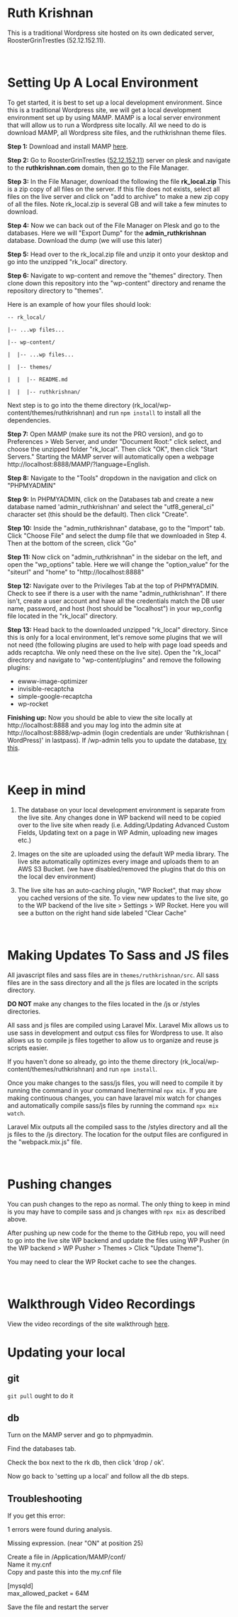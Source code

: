 # Ruth Krishnan
This is a traditional Wordpress site hosted on its own dedicated server, RoosterGrinTrestles (52.12.152.11).

&nbsp;

# Setting Up A Local Environment
To get started, it is best to set up a local development environment. Since this is a traditional Wordpress site, we will get a local development environment set up by using MAMP. MAMP is a local server environment that will allow us to run a Wordpress site locally. All we need to do is download MAMP, all Wordpress site files, and the ruthkrishnan theme files. 

__Step 1:__ Download and install MAMP <a href='https://www.mamp.info/en/downloads/' target='_blank'>here</a>.

__Step 2:__ Go to RoosterGrinTrestles (<a href='https://52.12.152.11:8443/' target='_blank'>52.12.152.11</a>) server on plesk and navigate to the <strong>ruthkrishnan.com</strong> domain, then go to the File Manager.

__Step 3:__ In the File Manager, download the following the file __rk_local.zip__ This is a zip copy of all files on the server. If this file does not exists, select all files on the live server and click on "add to archive" to make a new zip copy of all the files. Note rk_local.zip is several GB and will take a few minutes to download.

__Step 4:__ Now we can back out of the File Manager on Plesk and go to the databases. Here we will "Export Dump" for the __admin_ruthkrishnan__ database. Download the dump (we will use this later)

__Step 5:__ Head over to the rk_local.zip file and unzip it onto your desktop and go into the unzipped "rk_local" directory. 

__Step 6:__ Navigate to wp-content and remove the "themes" directory. Then clone down this repository into the "wp-content" directory and rename the repository directory to "themes".

Here is an example of how your files should look:

```
-- rk_local/

|-- ...wp files...

|-- wp-content/

|  |-- ...wp files...

|  |-- themes/

|  |  |-- README.md

|  |  |-- ruthkrishnan/
```

Next step is to go into the theme directory (rk_local/wp-content/themes/ruthkrishnan) and run `npm install` to install all the dependencies.

__Step 7:__ Open MAMP (make sure its not the PRO version), and go to Preferences > Web Server, and under "Document Root:" click select, and choose the unzipped folder "rk_local". Then click "OK", then click "Start Servers." Starting the MAMP server will automatically open a webpage http://localhost:8888/MAMP/?language=English.

__Step 8:__ Navigate to the "Tools" dropdown in the navigation and click on "PHPMYADMIN"

__Step 9:__ In PHPMYADMIN, click on the Databases tab and create a new database named 'admin_ruthkrishnan' and select the "utf8_general_ci" character set (this should be the default). Then click "Create".

__Step 10:__ Inside the "admin_ruthkrishnan" database, go to the "Import" tab. Click "Choose File" and select the dump file that we downloaded in Step 4. Then at the bottom of the screen, click "Go"

__Step 11:__ Now click on "admin_ruthkrishnan" in the sidebar on the left, and open the "wp_options" table. Here we will change the "option_value" for the "siteurl" and "home" to "http://localhost:8888"

__Step 12:__ Navigate over to the Privileges Tab at the top of PHPMYADMIN. Check to see if there is a user with the name "admin_ruthkrishnan". If there isn't, create a user account and have all the credentials match the DB user name, password, and host (host should be "localhost") in your wp_config file located in the "rk_local" directory. 

__Step 13:__ Head back to the downloaded unzipped "rk_local" directory. Since this is only for a local environment, let's remove some plugins that we will not need (the following plugins are used to help with page load speeds and adds recaptcha. We only need these on the live site). Open the "rk_local" directory and navigate to "wp-content/plugins" and remove the following plugins:

- ewww-image-optimizer
- invisible-recaptcha
- simple-google-recaptcha
- wp-rocket


__Finishing up:__ Now you should be able to view the site locally at http://localhost:8888 and you may log into the admin site at http://localhost:8888/wp-admin (login credentials are under 'Ruthkrishnan ( WordPress)' in lastpass). If /wp-admin tells you to update the database, <a href="https://www.weblydigital.com/wordpress-database-update-required/" target="_blank">try this</a>.

&nbsp;


# Keep in mind

1. The database on your local development environment is separate from the live site. Any changes done in WP backend will need to be copied over to the live site when ready (i.e. Adding/Updating Advanced Custom Fields, Updating text on a page in WP Admin, uploading new images etc.)

2. Images on the site are uploaded using the default WP media library. The live site automatically optimizes every image and uploads them to an AWS S3 Bucket. (we have disabled/removed the plugins that do this on the local dev environment)

3. The live site has an auto-caching plugin, "WP Rocket", that may show you cached versions of the site. To view new updates to the live site, go to the WP backend of the live site > Settings > WP Rocket. Here you will see a button on the right hand side labeled "Clear Cache"

&nbsp;

# Making Updates To Sass and JS files

All javascript files and sass files are in `themes/ruthkrishnan/src`. All sass files are in the sass directory and all the js files are located in the scripts directory.

__DO NOT__ make any changes to the files located in the /js or /styles directories.

All sass and js files are compiled using Laravel Mix. Laravel Mix allows us to use sass in development and output css files for Wordpress to use. It also allows us to compile js files together to allow us to organize and reuse js scripts easier.

If you haven't done so already, go into the theme directory (rk_local/wp-content/themes/ruthkrishnan) and run `npm install`.

Once you make changes to the sass/js files, you will need to compile it by running the command in your command line/terminal ```npx mix```. If you are making continuous changes, you can have laravel mix watch for changes and automatically compile sass/js files by running the command ```npx mix watch```.

Laravel Mix outputs all the compiled sass to the /styles directory and all the js files to the /js directory. The location for the output files are configured in the "webpack.mix.js" file. 

&nbsp;

# Pushing changes

You can push changes to the repo as normal. The only thing to keep in mind is you may have to compile sass and js changes with `npx mix` as described above.

After pushing up new code for the theme to the GitHub repo, you will need to go into the live site WP backend and update the files using WP Pusher (in the WP backend > WP Pusher > Themes > Click "Update Theme").

You may need to clear the WP Rocket cache to see the changes.

&nbsp;

# Walkthrough Video Recordings

View the video recordings of the site walkthrough <a href='https://drive.google.com/drive/u/0/folders/18lVADrXvLo0Hez04yavBkco2F6NdFrPi' target='_blank'>here</a>.

# Updating your local

## git

`git pull` ought to do it

## db

Turn on the MAMP server and go to phpmyadmin.

Find the databases tab.

Check the box next to the rk db, then click 'drop / ok'.

Now go back to 'setting up a local' and follow all the db steps.

## Troubleshooting

If you get this error:

1 errors were found during analysis.

Missing expression. (near "ON" at position 25)

Create a file in /Application/MAMP/conf/ <br />
Name it my.cnf <br />
Copy and paste this into the my.cnf file <br />

\[mysqld\] <br />
max_allowed_packet = 64M

Save the file and restart the server

